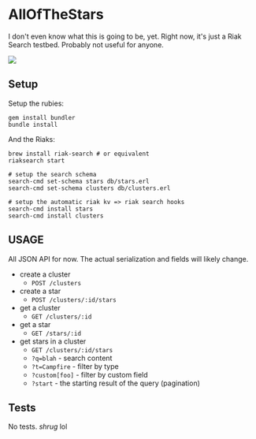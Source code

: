 # AllOfTheStars

I don't even know what this is going to be, yet.  Right now, it's just a
Riak Search testbed.  Probably not useful for anyone.

![](https://img.skitch.com/20110213-kemkcgsh8dwet8nxktscw9fi69.jpg)

## Setup

Setup the rubies:

    gem install bundler
    bundle install

And the Riaks:

    brew install riak-search # or equivalent
    riaksearch start

    # setup the search schema
    search-cmd set-schema stars db/stars.erl
    search-cmd set-schema clusters db/clusters.erl

    # setup the automatic riak kv => riak search hooks
    search-cmd install stars
    search-cmd install clusters

## USAGE

All JSON API for now.  The actual serialization and fields will likely
change.

* create a cluster
  * `POST /clusters`
* create a star
  * `POST /clusters/:id/stars`
* get a cluster
  * `GET /clusters/:id`
* get a star
  * `GET /stars/:id`
* get stars in a cluster
  * `GET /clusters/:id/stars`
  * `?q=blah` - search content
  * `?t=Campfire` - filter by type
  * `?custom[foo]` - filter by custom field
  * `?start` - the starting result of the query (pagination)

## Tests

No tests.  *shrug* lol

